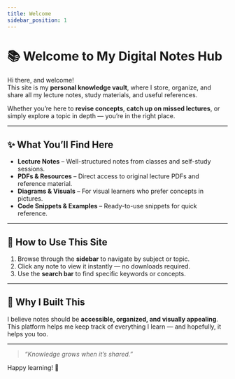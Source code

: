 ```yaml
---
title: Welcome
sidebar_position: 1
---
```


# 📚 Welcome to My Digital Notes Hub

Hi there, and welcome!  
This site is my **personal knowledge vault**, where I store, organize, and share all my lecture notes, study materials, and useful references.  

Whether you’re here to **revise concepts**, **catch up on missed lectures**, or simply explore a topic in depth — you’re in the right place.

---

## ✨ What You’ll Find Here

- **Lecture Notes** – Well-structured notes from classes and self-study sessions.  
- **PDFs & Resources** – Direct access to original lecture PDFs and reference material.  
- **Diagrams & Visuals** – For visual learners who prefer concepts in pictures.  
- **Code Snippets & Examples** – Ready-to-use snippets for quick reference.

---

## 🚀 How to Use This Site
1. Browse through the **sidebar** to navigate by subject or topic.  
2. Click any note to view it instantly — no downloads required.  
3. Use the **search bar** to find specific keywords or concepts.  

---

## 📝 Why I Built This
I believe notes should be **accessible, organized, and visually appealing**.  
This platform helps me keep track of everything I learn — and hopefully, it helps you too.

---

> _“Knowledge grows when it’s shared.”_

Happy learning! 🎯
